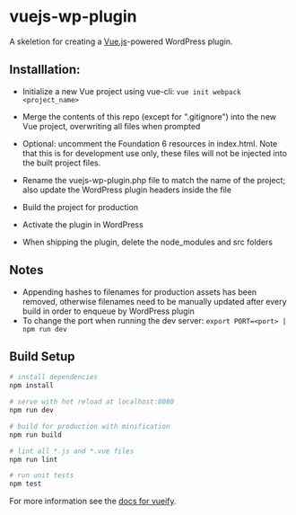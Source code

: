# vuejs-wp-plugin

A skeletion for creating a [Vue.js](https://vuejs.org/)-powered WordPress plugin.

## Installlation:
- Initialize a new Vue project using vue-cli:
`vue init webpack <project_name>`

- Merge the contents of this repo (except for ".gitignore") into the new Vue project, overwriting all files when prompted

- Optional: uncomment the Foundation 6 resources in index.html. Note that this is for development use only, these files will not be injected into the built project files.

- Rename the vuejs-wp-plugin.php file to match the name of the project; also update the WordPress plugin headers inside the file

- Build the project for production

- Activate the plugin in WordPress

- When shipping the plugin, delete the node_modules and src folders


## Notes
- Appending hashes to filenames for production assets has been removed, otherwise filenames need to be manually updated after every build in order to enqueue by WordPress plugin
- To change the port when running the dev server:
`export PORT=<port> | npm run dev`


## Build Setup
``` bash
# install dependencies
npm install

# serve with hot reload at localhost:8080
npm run dev

# build for production with minification
npm run build

# lint all *.js and *.vue files
npm run lint

# run unit tests
npm test
```

For more information see the [docs for vueify](https://github.com/vuejs/vueify).
